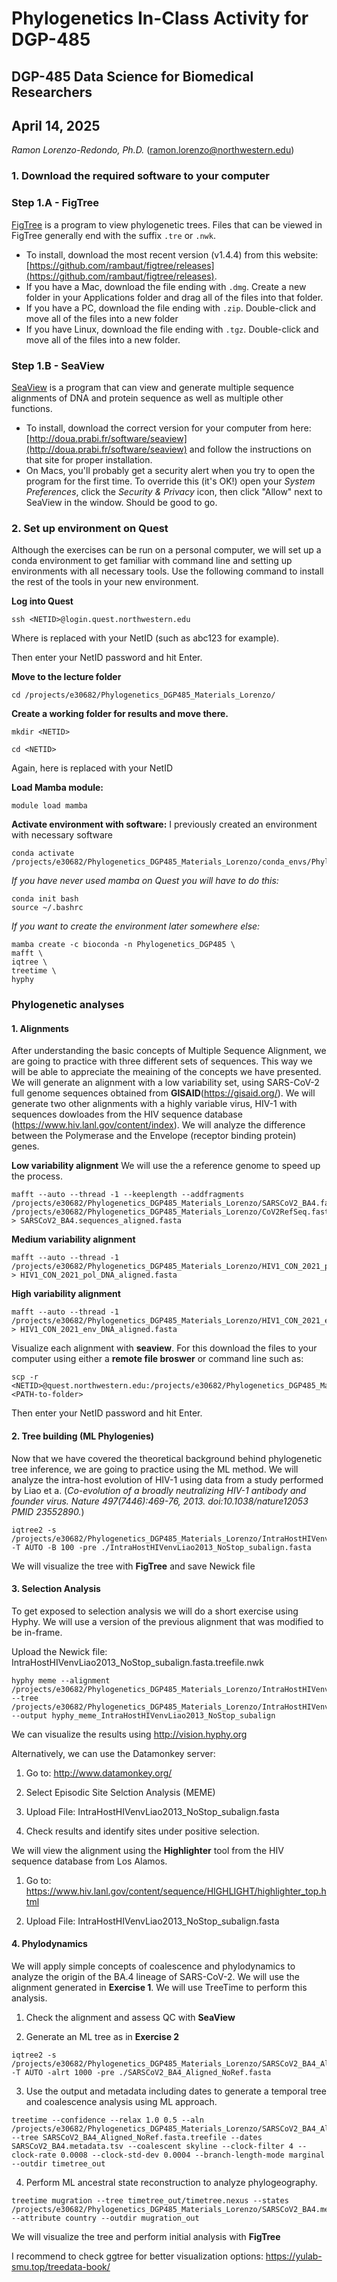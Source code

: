 # Phylogenetics In-Class Activity for DGP-485
## DGP-485 Data Science for Biomedical Researchers

## April 14, 2025

_Ramon Lorenzo-Redondo, Ph.D._ (ramon.lorenzo@northwestern.edu)

### 1. Download the required software to your computer
### Step 1.A - FigTree  

[FigTree](http://tree.bio.ed.ac.uk/software/figtree/) is a program to view phylogenetic trees. Files that can be viewed in FigTree generally end with the suffix `.tre` or `.nwk`.  

* To install, download the most recent version (v1.4.4) from this website: [https://github.com/rambaut/figtree/releases](https://github.com/rambaut/figtree/releases). 
* If you have a Mac, download the file ending with `.dmg`. Create a new folder in your Applications folder and drag all of the files into that folder.
* If you have a PC, download the file ending with `.zip`. Double-click and move all of the files into a new folder
* If you have Linux, download the file ending with `.tgz`. Double-click and move all of the files into a new folder.

### Step 1.B - SeaView  

[SeaView](http://doua.prabi.fr/software/seaview) is a program that can view and generate multiple sequence alignments of DNA and protein sequence as well as multiple other functions.

* To install, download the correct version for your computer from here: [http://doua.prabi.fr/software/seaview](http://doua.prabi.fr/software/seaview) and follow the instructions on that site for proper installation. 
* On Macs, you'll probably get a security alert when you try to open the program for the first time. To override this (it's OK!) open your _System Preferences_, click the _Security & Privacy_ icon, then click "Allow" next to SeaView in the window. Should be good to go.


### 2. Set up environment on Quest
Although the exercises can be run on a personal computer, we will set up a conda environment to get familiar with command line and setting up environments with all necessary tools. Use the following command to install the rest of the tools in your new environment. 

**Log into Quest**

```
ssh <NETID>@login.quest.northwestern.edu
```
Where <NETID> is replaced with your NetID (such as abc123 for example).

Then enter your NetID password and hit Enter.


**Move to the lecture folder**

```
cd /projects/e30682/Phylogenetics_DGP485_Materials_Lorenzo/
```

**Create a working folder for results and move there.**

```
mkdir <NETID>
```
```
cd <NETID>
```
Again, here <NETID> is replaced with your NetID 


**Load Mamba module:**
```
module load mamba
```

**Activate environment with software:**
I previously created an environment with necessary software

```
conda activate /projects/e30682/Phylogenetics_DGP485_Materials_Lorenzo/conda_envs/Phylogenetics_DGP485
```
*If you have never used mamba on Quest you will have to do this:*

```
conda init bash
source ~/.bashrc
```
*If you want to create the environment later somewhere else:*
```
mamba create -c bioconda -n Phylogenetics_DGP485 \
mafft \
iqtree \
treetime \
hyphy
```

### Phylogenetic analyses
#### 1. Alignments
After understanding the basic concepts of Multiple Sequence Alignment, we are going to practice with three different sets of sequences. This way we will be able to appreciate the meaining of the concepts we have presented.
We will generate an alignment with a low variability set, using SARS-CoV-2 full genome sequences obtained from **GISAID**(https://gisaid.org/). We will generate two other alignments with a highly variable virus, HIV-1 with sequences dowloades from the HIV sequence database (https://www.hiv.lanl.gov/content/index). We will analyze the difference between the Polymerase  and the Envelope (receptor binding protein) genes.

**Low variability alignment**
We will use the a reference genome to speed up the process.
```
mafft --auto --thread -1 --keeplength --addfragments /projects/e30682/Phylogenetics_DGP485_Materials_Lorenzo/SARSCoV2_BA4.fasta /projects/e30682/Phylogenetics_DGP485_Materials_Lorenzo/CoV2RefSeq.fasta > SARSCoV2_BA4.sequences_aligned.fasta
```
**Medium variability alignment**
```
mafft --auto --thread -1 /projects/e30682/Phylogenetics_DGP485_Materials_Lorenzo/HIV1_CON_2021_pol_DNA.fasta > HIV1_CON_2021_pol_DNA_aligned.fasta
```
**High variability alignment**
```
mafft --auto --thread -1 /projects/e30682/Phylogenetics_DGP485_Materials_Lorenzo/HIV1_CON_2021_env_DNA.fasta > HIV1_CON_2021_env_DNA_aligned.fasta
```

Visualize each alignment with **seaview**. For this download the files to your computer using either a **remote file broswer** or command line such as:

```
scp -r <NETID>@quest.northwestern.edu:/projects/e30682/Phylogenetics_DGP485_Materials_Lorenzo/<FILE> <PATH-to-folder>
```
Then enter your NetID password and hit Enter.


#### 2. Tree building (ML Phylogenies)

Now that we have covered the theoretical background behind phylogenetic tree inference, we are going to practice using the ML method. We will analyze the intra-host evolution of HIV-1 using data from a study performed by Liao et a. (_Co-evolution of a broadly neutralizing HIV-1 antibody and founder virus. Nature 497(7446):469-76, 2013. doi:10.1038/nature12053 PMID 23552890._) 

```
iqtree2 -s /projects/e30682/Phylogenetics_DGP485_Materials_Lorenzo/IntraHostHIVenvLiao2013_NoStop_subalign.fasta -T AUTO -B 100 -pre ./IntraHostHIVenvLiao2013_NoStop_subalign.fasta 
```

We will visualize the tree with **FigTree** and save Newick file

#### 3. Selection Analysis

To get exposed to selection analysis we will do a short exercise using Hyphy. We will use a version of the previous alignment that was modified to be in-frame.

Upload the Newick file: IntraHostHIVenvLiao2013_NoStop_subalign.fasta.treefile.nwk

```
hyphy meme --alignment /projects/e30682/Phylogenetics_DGP485_Materials_Lorenzo/IntraHostHIVenvLiao2013_NoStop_subalign.fasta --tree /projects/e30682/Phylogenetics_DGP485_Materials_Lorenzo/IntraHostHIVenvLiao2013_NoStop_subalign.fasta.treefile.nwk --output hyphy_meme_IntraHostHIVenvLiao2013_NoStop_subalign
```
We can visualize the results using http://vision.hyphy.org


Alternatively, we can use the Datamonkey server:

  1. Go to: http://www.datamonkey.org/

  2. Select Episodic Site Selction Analysis (MEME)

  3. Upload File: IntraHostHIVenvLiao2013_NoStop_subalign.fasta

  4. Check results and identify sites under positive selection. 

We will view the alignment using the **Highlighter** tool from the HIV sequence database from Los Alamos.

  1. Go to: https://www.hiv.lanl.gov/content/sequence/HIGHLIGHT/highlighter_top.html

  2. Upload File: IntraHostHIVenvLiao2013_NoStop_subalign.fasta

#### 4. Phylodynamics

We will apply simple concepts of coalescence and phylodynamics to analyze the origin of the BA.4 lineage of SARS-CoV-2. We will use the alignment generated in **Exercise 1**. We will use TreeTime to perform this analysis.

  1. Check the alignment and assess QC with **SeaView**

  2. Generate an ML tree as in **Exercise 2**
```
iqtree2 -s /projects/e30682/Phylogenetics_DGP485_Materials_Lorenzo/SARSCoV2_BA4_Aligned_NoRef.fasta -T AUTO -alrt 1000 -pre ./SARSCoV2_BA4_Aligned_NoRef.fasta
```
  3. Use the output and metadata including dates to generate a temporal tree and coalescence analysis using ML approach.
  
```
treetime --confidence --relax 1.0 0.5 --aln /projects/e30682/Phylogenetics_DGP485_Materials_Lorenzo/SARSCoV2_BA4_Aligned_NoRef.fasta --tree SARSCoV2_BA4_Aligned_NoRef.fasta.treefile --dates SARSCoV2_BA4.metadata.tsv --coalescent skyline --clock-filter 4 --clock-rate 0.0008 --clock-std-dev 0.0004 --branch-length-mode marginal --outdir timetree_out
```


  4. Perform ML ancestral state reconstruction to analyze phylogeography.

```
treetime mugration --tree timetree_out/timetree.nexus --states /projects/e30682/Phylogenetics_DGP485_Materials_Lorenzo/SARSCoV2_BA4.metadata.tsv --attribute country --outdir mugration_out
```

We will visualize the tree and perform initial analysis with **FigTree**

I recommend to check ggtree for better visualization options: https://yulab-smu.top/treedata-book/
